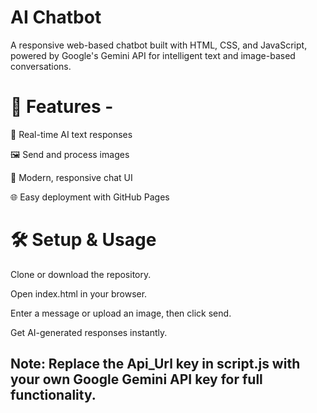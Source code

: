# AI Chatbot
A responsive web-based chatbot built with HTML, CSS, and JavaScript, powered by Google's Gemini API for intelligent text and image-based conversations.

# 🚀 Features -
💬 Real-time AI text responses

🖼 Send and process images

🎨 Modern, responsive chat UI

🌐 Easy deployment with GitHub Pages

# 🛠 Setup & Usage

Clone or download the repository.

Open index.html in your browser.

Enter a message or upload an image, then click send.

Get AI-generated responses instantly.

## Note: Replace the Api_Url key in script.js with your own Google Gemini API key for full functionality.


